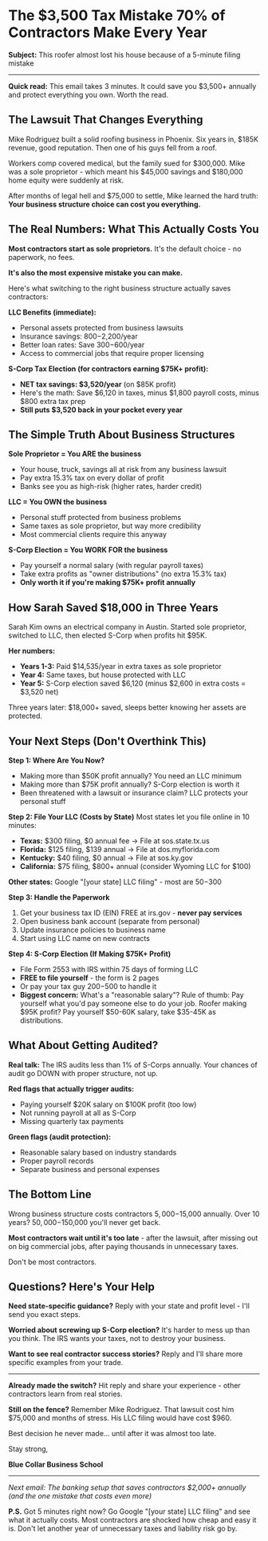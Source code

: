 # The $3,500 Tax Mistake 70% of Contractors Make Every Year

**Subject:** This roofer almost lost his house because of a 5-minute filing mistake

---

**Quick read:** This email takes 3 minutes. It could save you $3,500+ annually and protect everything you own. Worth the read.

## The Lawsuit That Changes Everything

Mike Rodriguez built a solid roofing business in Phoenix. Six years in, $185K revenue, good reputation. Then one of his guys fell from a roof.

Workers comp covered medical, but the family sued for $300,000. Mike was a sole proprietor - which meant his $45,000 savings and $180,000 home equity were suddenly at risk.

After months of legal hell and $75,000 to settle, Mike learned the hard truth: **Your business structure choice can cost you everything.**

## The Real Numbers: What This Actually Costs You

**Most contractors start as sole proprietors.** It's the default choice - no paperwork, no fees.

**It's also the most expensive mistake you can make.**

Here's what switching to the right business structure actually saves contractors:

**LLC Benefits (immediate):**
- Personal assets protected from business lawsuits
- Insurance savings: $800-$2,200/year  
- Better loan rates: Save $300-$600/year
- Access to commercial jobs that require proper licensing

**S-Corp Tax Election (for contractors earning $75K+ profit):**
- **NET tax savings: $3,520/year** (on $85K profit)
- Here's the math: Save $6,120 in taxes, minus $1,800 payroll costs, minus $800 extra tax prep
- **Still puts $3,520 back in your pocket every year**

## The Simple Truth About Business Structures

**Sole Proprietor = You ARE the business**
- Your house, truck, savings all at risk from any business lawsuit
- Pay extra 15.3% tax on every dollar of profit
- Banks see you as high-risk (higher rates, harder credit)

**LLC = You OWN the business** 
- Personal stuff protected from business problems
- Same taxes as sole proprietor, but way more credibility
- Most commercial clients require this anyway

**S-Corp Election = You WORK FOR the business**
- Pay yourself a normal salary (with regular payroll taxes)
- Take extra profits as "owner distributions" (no extra 15.3% tax)
- **Only worth it if you're making $75K+ profit annually**

## How Sarah Saved $18,000 in Three Years

Sarah Kim owns an electrical company in Austin. Started sole proprietor, switched to LLC, then elected S-Corp when profits hit $95K.

**Her numbers:**
- **Years 1-3:** Paid $14,535/year in extra taxes as sole proprietor
- **Year 4:** Same taxes, but house protected with LLC
- **Year 5:** S-Corp election saved $6,120 (minus $2,600 in extra costs = $3,520 net)

Three years later: $18,000+ saved, sleeps better knowing her assets are protected.

## Your Next Steps (Don't Overthink This)

**Step 1: Where Are You Now?**
- Making more than $50K profit annually? You need an LLC minimum
- Making more than $75K profit annually? S-Corp election is worth it
- Been threatened with a lawsuit or insurance claim? LLC protects your personal stuff

**Step 2: File Your LLC (Costs by State)**
Most states let you file online in 10 minutes:

- **Texas:** $300 filing, $0 annual fee → File at sos.state.tx.us
- **Florida:** $125 filing, $139 annual → File at dos.myflorida.com  
- **Kentucky:** $40 filing, $0 annual → File at sos.ky.gov
- **California:** $75 filing, $800+ annual (consider Wyoming LLC for $100)

**Other states:** Google "[your state] LLC filing" - most are $50-$300

**Step 3: Handle the Paperwork**
1. Get your business tax ID (EIN) FREE at irs.gov - **never pay services**
2. Open business bank account (separate from personal)
3. Update insurance policies to business name
4. Start using LLC name on new contracts

**Step 4: S-Corp Election (If Making $75K+ Profit)**
- File Form 2553 with IRS within 75 days of forming LLC
- **FREE to file yourself** - the form is 2 pages
- Or pay your tax guy $200-$500 to handle it
- **Biggest concern:** What's a "reasonable salary"? Rule of thumb: Pay yourself what you'd pay someone else to do your job. Roofer making $95K profit? Pay yourself $50-60K salary, take $35-45K as distributions.

## What About Getting Audited?

**Real talk:** The IRS audits less than 1% of S-Corps annually. Your chances of audit go DOWN with proper structure, not up.

**Red flags that actually trigger audits:**
- Paying yourself $20K salary on $100K profit (too low)  
- Not running payroll at all as S-Corp
- Missing quarterly tax payments

**Green flags (audit protection):**
- Reasonable salary based on industry standards
- Proper payroll records
- Separate business and personal expenses

## The Bottom Line

Wrong business structure costs contractors $5,000-$15,000 annually. Over 10 years? $50,000-$150,000 you'll never get back.

**Most contractors wait until it's too late** - after the lawsuit, after missing out on big commercial jobs, after paying thousands in unnecessary taxes.

Don't be most contractors.

## Questions? Here's Your Help

**Need state-specific guidance?** Reply with your state and profit level - I'll send you exact steps.

**Worried about screwing up S-Corp election?** It's harder to mess up than you think. The IRS wants your taxes, not to destroy your business.

**Want to see real contractor success stories?** Reply and I'll share more specific examples from your trade.

---

**Already made the switch?** Hit reply and share your experience - other contractors learn from real stories.

**Still on the fence?** Remember Mike Rodriguez. That lawsuit cost him $75,000 and months of stress. His LLC filing would have cost $960.

Best decision he never made... until after it was almost too late.

Stay strong,

**Blue Collar Business School**

---

*Next email: The banking setup that saves contractors $2,000+ annually (and the one mistake that costs even more)*

**P.S.** Got 5 minutes right now? Go Google "[your state] LLC filing" and see what it actually costs. Most contractors are shocked how cheap and easy it is. Don't let another year of unnecessary taxes and liability risk go by.